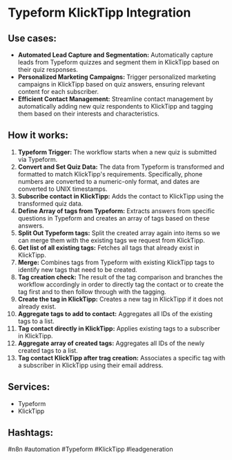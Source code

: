 # Typeform KlickTipp Integration

## Use cases:

- **Automated Lead Capture and Segmentation:** Automatically capture leads from Typeform quizzes and segment them in KlickTipp based on their quiz responses.
- **Personalized Marketing Campaigns:** Trigger personalized marketing campaigns in KlickTipp based on quiz answers, ensuring relevant content for each subscriber.
- **Efficient Contact Management:** Streamline contact management by automatically adding new quiz respondents to KlickTipp and tagging them based on their interests and characteristics.

## How it works:

1.  **Typeform Trigger:** The workflow starts when a new quiz is submitted via Typeform.
2.  **Convert and Set Quiz Data:** The data from Typeform is transformed and formatted to match KlickTipp's requirements. Specifically, phone numbers are converted to a numeric-only format, and dates are converted to UNIX timestamps.
3.  **Subscribe contact in KlickTipp:** Adds the contact to KlickTipp using the transformed quiz data.
4.  **Define Array of tags from Typeform:** Extracts answers from specific questions in Typeform and creates an array of tags based on these answers.
5.  **Split Out Typeform tags:** Split the created array again into items so we can merge them with the existing tags we request from KlickTipp.
6.  **Get list of all existing tags:** Fetches all tags that already exist in KlickTipp.
7.  **Merge:** Combines tags from Typeform with existing KlickTipp tags to identify new tags that need to be created.
8.  **Tag creation check:** The result of the tag comparison and branches the workflow accordingly in order to directly tag the contact or to create the tag first and to then follow through with the tagging.
9.  **Create the tag in KlickTipp:** Creates a new tag in KlickTipp if it does not already exist.
10. **Aggregate tags to add to contact:** Aggregates all IDs of the existing tags to a list.
11. **Tag contact directly in KlickTipp:** Applies existing tags to a subscriber in KlickTipp.
12. **Aggregate array of created tags:** Aggregates all IDs of the newly created tags to a list.
13. **Tag contact KlickTipp after trag creation:** Associates a specific tag with a subscriber in KlickTipp using their email address.

## Services:

-   Typeform
-   KlickTipp

## Hashtags:

#n8n #automation #Typeform #KlickTipp #leadgeneration
